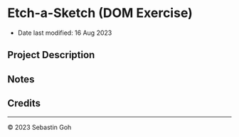 # Etch-a-Sketch (DOM Exercise)
* Date last modified: 16 Aug 2023

## Project Description

## Notes

## Credits

- - -
© 2023 Sebastin Goh